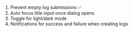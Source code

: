 1. Prevent empty log submissions ✅
2. Auto focus title input once dialog opens
3. Toggle for light/dark mode
4. Notifications for success and failure when creating logs
